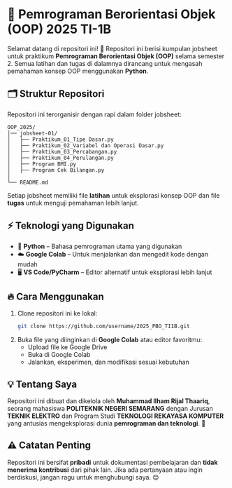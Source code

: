 # 🚀 Pemrograman Berorientasi Objek (OOP) 2025 TI-1B

Selamat datang di repositori ini! 🎉 Repositori ini berisi kumpulan jobsheet untuk praktikum **Pemrograman Berorientasi Objek (OOP)** selama semester 2. Semua latihan dan tugas di dalamnya dirancang untuk mengasah pemahaman konsep OOP menggunakan **Python**.

## 🗂 Struktur Repositori

Repositori ini terorganisir dengan rapi dalam folder jobsheet:

```
OOP_2025/  
│── jobsheet-01/  
│   ├── Praktikum_01_Tipe Dasar.py
│   ├── Praktikum_02_Variabel dan Operasi Dasar.py
│   ├── Praktikum_03_Percabangan.py
│   ├── Praktikum_04_Perulangan.py   
│   ├── Program BMI.py
│   ├── Program Cek Bilangan.py  
│  
└── README.md  
```

Setiap jobsheet memiliki file **latihan** untuk eksplorasi konsep OOP dan file **tugas** untuk menguji pemahaman lebih lanjut.

## ⚡ Teknologi yang Digunakan

- 🐍 **Python** – Bahasa pemrograman utama yang digunakan
- ☁️ **Google Colab** – Untuk menjalankan dan mengedit kode dengan mudah
- 🖥 **VS Code/PyCharm** – Editor alternatif untuk eksplorasi lebih lanjut

## 🔥 Cara Menggunakan

1. Clone repositori ini ke lokal:
   ```bash
   git clone https://github.com/username/2025_PBO_TI1B.git
   ```
2. Buka file yang diinginkan di **Google Colab** atau editor favoritmu:
   - Upload file ke Google Drive
   - Buka di Google Colab
   - Jalankan, eksperimen, dan modifikasi sesuai kebutuhan

## 💡 Tentang Saya

Repositori ini dibuat dan dikelola oleh **Muhammad Ilham Rijal Thaariq**, seorang mahasiswa **POLITEKNIK NEGERI SEMARANG** dengan Jurusan **TEKNIK ELEKTRO** dan Program Studi **TEKNOLOGI REKAYASA KOMPUTER** yang antusias mengeksplorasi dunia **pemrograman dan teknologi**. 🚀

## ⚠️ Catatan Penting

Repositori ini bersifat **pribadi** untuk dokumentasi pembelajaran dan **tidak menerima kontribusi** dari pihak lain. Jika ada pertanyaan atau ingin berdiskusi, jangan ragu untuk menghubungi saya. 😊

